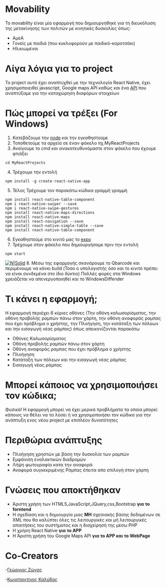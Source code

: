 # Movability

Το movability είναι μία εφαρμογή που δημιουργηθηκε για τη διευκόλυση της μετακίνησης των πολιτών με κινητικές δυσκολίες όπως:
  - ΑμεΑ
  - Γονείς με παιδιά (που κυκλοφορούν με παιδικό-καροτσάκι)
  - Ηλικιωμένοι
# Λίγα λόγια για το project
Το project αυτό έχει αναπτυχθεί με την τεχνολογία React Native, έχει χρησιμοποιειθεί javascript, Google maps API καθώς και ένα [API](https://github.com/Crowdhackathon-SmartCity2/movability-webpage/tree/master/Desktop/gitporject/ReactAPI) που αναπτύξαμε για την καταχώρηση διαφόρων στοιχείων

# Πώς μπορεί να τρέξει (For Windows)

1. Κατεβάζουμε την [node](https://nodejs.org/en/download/) και την εγκαθηστούμε
2. Τοποθετούμε τα αρχεία σε έναν φάκελο πχ.MyReactProjects
3. Ανοίγουμε το cmd και ανακατευθυνόμαστε στον φάκελο που έχουμε φτιάξει
```
cd MyReactProjects
```
4. Τρέχουμε την εντολή 
```
npm install -g create-react-native-app
```
5. Τέλος Τρέχουμε τον παρακάτω κώδικα γραμμή γραμμή
```
npm install react-native-table-component
npm i react-native-swiper --save
npm i react-native-swipe-gestures
npm install react-native-maps-directions
npm install react-native-maps
npm install react-navigation --save
npm install react-native-simple-table --save
npm install react-native-table-component
```
6. Εγκαθηστούμε στο κινιτό μας το [expo](https://expo.io)
7. Τρέχουμε στον φάκελο που δημιουργήσαμε πριν την εντολή
```
npm start
```
[![N|Solid](https://user-images.githubusercontent.com/14971968/30291220-c6fdef38-96f7-11e7-98d3-3b5952f56bfd.png)](https://user-images.githubusercontent.com/14971968/30291220-c6fdef38-96f7-11e7-98d3-3b5952f56bfd.png)
8. Μέσω της εφαρμογής σκανάρουμε το Qbarcode και περιμένουμε να κάνει build (Τόσο ο υπολογιστής όσο και το κινιτό πρέπει να είναι συνδεμένα στο ίδιο δύκτιο)
Πολλές φορές στα Windows χρειάζεται να απενεργοποιηθεί και το WindowsDiffender

# Τι κάνει η εφαρμογή;
Η εφαρμογή περιέχει 6 κύριες οθόνες (Την οθόνη καλωσορίσματος, την οθόνη προβολής ραμπών πάνω στον χάρτη, την οθόνη αναφοράς ραμπας που έχει πρόβλημα ο χρήστης, την Πλοήγηση, την κατάταξη των πόλεων και την εισαγωγή νέας ράμπας) όπως απεικονίζονται παρακάτω
 - Oθόνες Kαλωσορίσματος
 - Οθόνη προβολής ραμπών πάνω στον χάρτη
 - Οθόνη αναφοράς ραμπας που έχει πρόβλημα ο χρήστης
 - Πλοήγηση
 - Κατάταξη των πόλεων και την εισαγωγή νέας ράμπας
 - Εισαγωγή νέας ράμπας

# Μπορεί κάποιος να χρησιμοποιήσει τον κώδικα;
Φυσικά! Η εφαρμογή μπορεί να έχει μερικά προβλήματα τα οποία μπορεί κάποιος να θέλει να τα λύσει ή να χρησιμοποιήσει τον κώδικα για την ανάπτυξη ενος νέου project με επιπλέον δυνατότητες

# Περιθώρια ανάπτυξης

- Πλοήγηση χρηστών με βάση την δυσκολία των ραμπών
- Εμφάνιση εναλακτικών διαδρομών
- Λήψη φωτογραφία κατα την αναφορά
- Αναφορά συγκεκριμένης Ράμπας έπειτα απο επιλογή στον χάρτη

# Γνώσεις που αποκτήθηκαν 
  - Άριστη χρήση των HTML5,JavaScript,JQuery,css,Bootstrap **για το forntend**
  - Η σχεδίαση και η δημιουργία μιας **ΜΗ** σχεσιακής βάσης δεδομένων σε XML που θα καλύπτει όλες τις λειτουργικές και μή λειτουργικές απαιτήσεις του συστήματος και η διαχείρησή της μέσω PHP
  - Η χρήση React Native **για το APP**
  - Η Άριστη χρήση του Google Maps API **για το APP και το WebPage**
  
# Co-Creators
  -[Γεώργιος Ζώγας](https://github.com/gzogas)
  
  -[Κωνσταντίνος Καλύβας](https://www.linkedin.com/in/konstantinos-kalivas-45552018a/)
